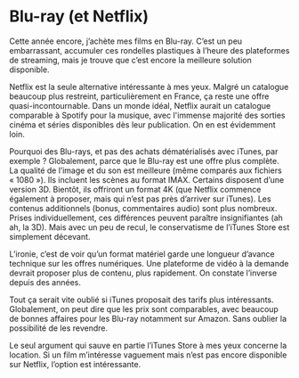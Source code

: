 # Blu-ray (et Netflix)

Cette année encore, j’achète mes films en Blu-ray. C’est un peu embarrassant, accumuler ces rondelles plastiques à l’heure des plateformes de streaming, mais je trouve que c’est encore la meilleure solution disponible.

Netflix est la seule alternative intéressante à mes yeux. Malgré un catalogue beaucoup plus restreint, particulièrement en France, ça reste une offre quasi-incontournable. Dans un monde idéal, Netflix aurait un catalogue comparable à Spotify pour la musique, avec l'immense majorité des sorties cinéma et séries disponibles dès leur publication. On en est évidemment loin. 

Pourquoi des Blu-rays, et pas des achats dématérialisés avec iTunes, par exemple ? Globalement, parce que le Blu-ray est une offre plus complète. La qualité de l’image et du son est meilleure (même comparés aux fichiers « 1080 »). Ils incluent les scènes au format IMAX. Certains disposent d’une version 3D. Bientôt, ils offriront un format 4K (que Netflix commence également à proposer, mais qui n’est pas près d’arriver sur iTunes). Les contenus additionnels (bonus, commentaires audio) sont plus nombreux. Prises individuellement, ces différences peuvent paraître insignifiantes (ah ah, la 3D). Mais avec un peu de recul, le conservatisme de l’iTunes Store est simplement décevant.

L’ironie, c’est de voir qu’un format matériel garde une longueur d’avance technique sur les offres numériques. Une plateforme de vidéo à la demande devrait proposer plus de contenu, plus rapidement. On constate l’inverse depuis des années.

Tout ça serait vite oublié si iTunes proposait des tarifs plus intéressants. Globalement, on peut dire que les prix sont comparables, avec beaucoup de bonnes affaires pour les Blu-ray notamment sur Amazon. Sans oublier la possibilité de les revendre.

Le seul argument qui sauve en partie l’iTunes Store à mes yeux concerne la location. Si un film m’intéresse vaguement mais n’est pas encore disponible sur Netflix, l’option est intéressante. 
